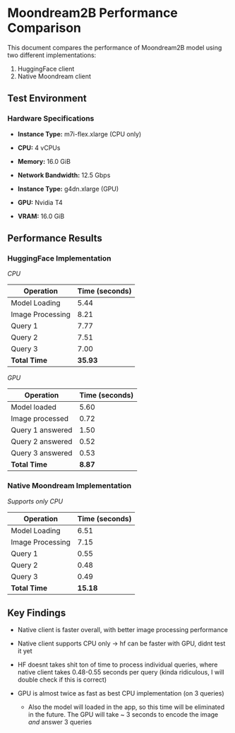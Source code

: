 # Moondream2B Performance Comparison

This document compares the performance of Moondream2B model using two different implementations:

1. HuggingFace client
2. Native Moondream client

## Test Environment

### Hardware Specifications

- **Instance Type:** m7i-flex.xlarge (CPU only)
- **CPU:** 4 vCPUs
- **Memory:** 16.0 GiB
- **Network Bandwidth:** 12.5 Gbps

- **Instance Type:** g4dn.xlarge (GPU)
- **GPU:** Nvidia T4
- **VRAM:** 16.0 GiB

## Performance Results

### HuggingFace Implementation
*CPU*

| Operation | Time (seconds) |
|-----------|---------------|
| Model Loading | 5.44 |
| Image Processing | 8.21 |
| Query 1 | 7.77 |
| Query 2 | 7.51 |
| Query 3 | 7.00 |
| **Total Time** | **35.93** |

*GPU*

| Operation | Time (seconds) |
|-----------|---------------|
| Model loaded | 5.60 |
| Image processed | 0.72 |
| Query 1 answered | 1.50 |
| Query 2 answered | 0.52 |
| Query 3 answered | 0.53 |
| **Total Time** | **8.87** |


### Native Moondream Implementation
*Supports only CPU*

| Operation | Time (seconds) |
|-----------|---------------|
| Model Loading | 6.51 |
| Image Processing | 7.15 |
| Query 1 | 0.55 |
| Query 2 | 0.48 |
| Query 3 | 0.49 |
| **Total Time** | **15.18** |

## Key Findings

- Native client is faster overall, with better image processing performance
- Native client supports CPU only -> hf can be faster with GPU, didnt test it yet
- HF doesnt takes shit ton of time to process individual queries, where native client takes 0.48-0.55 seconds per query (kinda ridiculous, I will double check if this is correct)

- GPU is almost twice as fast as best CPU implementation (on 3 queries)
    - Also the model will loaded in the app, so this time will be eliminated in the future. The GPU will take ~ 3 seconds to encode the image *and* answer 3 queries